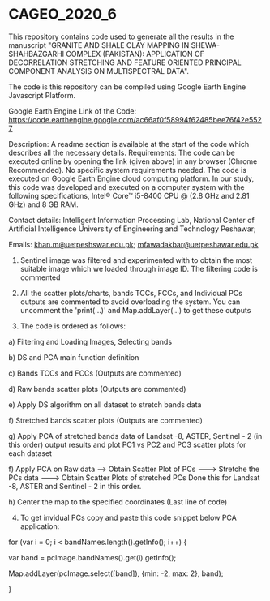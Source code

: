 
# CAGEO_2020_6
This repository contains code used to generate all the results in the manuscript "GRANITE AND SHALE CLAY MAPPING IN SHEWA-SHAHBAZGARHI COMPLEX (PAKISTAN): APPLICATION OF DECORRELATION STRETCHING AND FEATURE ORIENTED PRINCIPAL COMPONENT ANALYSIS ON MULTISPECTRAL DATA".

The code is this repository can be compiled using Google Earth Engine Javascript Platform.
 
Google Earth Engine Link of the Code: https://code.earthengine.google.com/ac66af0f58994f62485bee76f42e5527

Description: A readme section is available at the start of the code which describes all the necessary details.
Requirements: The code can be executed online by opening the link (given above) in any browser (Chrome Recommended). No specific system requirements needed. The code is executed on Google Earth Engine cloud computing platform. In our study, this code was developed and executed on a computer system with the following specifications, Intel® Core™ i5-8400 CPU @ (2.8 GHz and 2.81 GHz) and 8 GB RAM.

Contact details: Intelligent Information Processing Lab, National Center of Artificial Intelligence University of Engineering and Technology Peshawar; 

Emails:  khan.m@uetpeshswar.edu.pk; mfawadakbar@uetpeshawar.edu.pk 


1) Sentinel image was filtered and experimented with to obtain the most suitable image which we loaded through image ID. The filtering code is commented

2) All the scatter plots/charts, bands TCCs, FCCs, and Individual PCs outputs are commented to avoid overloading the system. You can uncomment the 'print(...)' and Map.addLayer(...) to get these outputs

3) The code is ordered as follows:
  
  a) Filtering and Loading Images, Selecting bands
  
  b) DS and PCA main function definition
  
  c) Bands TCCs and FCCs (Outputs are commented)
  
  d) Raw bands scatter plots (Outputs are commented)
  
  e) Apply DS algorithm on all dataset to stretch bands data
  
  f) Stretched bands scatter plots (Outputs are commented)
  
  g) Apply PCA of stretched bands data of Landsat -8, ASTER, Sentinel - 2 (in this order) output results and plot PC1 vs PC2 and PC3 scatter plots for each dataset
  
  f) Apply PCA on Raw data --> Obtain Scatter Plot of PCs ---> Stretche the PCs data ---> Obtain Scatter Plots of stretched PCs
            Done this for Landsat -8, ASTER and Sentinel - 2 in this order.
  
  h) Center the map to the specified coordinates (Last line of code)

4) To get invidual PCs copy and paste this code snippet below PCA application:


for (var i = 0; i < bandNames.length().getInfo(); i++) {

  var band = pcImage.bandNames().get(i).getInfo();
  
  Map.addLayer(pcImage.select([band]), {min: -2, max: 2}, band);

}
